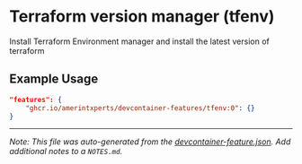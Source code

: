 
# Terraform version manager (tfenv)

Install Terraform Environment manager and install the latest version of terraform

## Example Usage

```json
"features": {
    "ghcr.io/amerintxperts/devcontainer-features/tfenv:0": {}
}
```





---

_Note: This file was auto-generated from the [devcontainer-feature.json](https://github.com/amerintxperts/devcontainer-features/blob/main/src/tfenv/devcontainer-feature.json).  Add additional notes to a `NOTES.md`._
